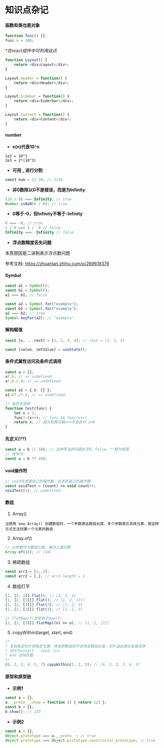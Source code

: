 # 知识点杂记

#### 函数和类也是对象

```javascript
function func() {};
func.a = 100;
```

*\*在react组件中可利用这点*

```javascript
function Layout() {
    return <div>Layout</div>;
}

Layout.Header = function() {
    return <div>Header</div>;
}

Layout.Sidebar = function() {
    return <div>Siderbar</div>;
}

Layout.Content = function() {
    return <div>Content</div>;
}
```

#### number

- **e(n)代表10^n**

```
1e2 = 10^2
2e3 = 2*(10^3)
```

- **可用 _ 进行分割**

```javascript
const num = 12_34; // 1234
```

- **非0数除以0不是错误，而是为Infinity**

```javascript
(10 / 0) === Infinity; // true
Number.isNaN(0 / 0); // true
```

- **0等于-0，但Infinity不等于-Infinity**

```javascript
0 === -0; // true
1 / 0 === 1 / -0 // false
Infinity === -Infinity // false
```

- **浮点数精度丢失问题**

本质原因是二进制表示浮点数问题

参考文档: <https://zhuanlan.zhihu.com/p/269619376>

#### Symbol

```javascript
const a1 = Symbol();
const b1 = Symbol();
a1 === b1; // false

const a2 = Symbol.for("example");
const b2 = Symbol.for("example");
a2 === b2; // true
Symbol.keyFor(a2); // "example"
```

#### 解构赋值

```javascript
const [x, ...rest] = [1, 2, 3, 4]; // rest = [2, 3, 4]

const [value, setValue] = useState();
```

#### 条件式属性访问及条件式调用

```javascript
const a = {};
a?.b; // => undefined
a?.b.c.d; // => undefined

const a1 = { b: {} };
a1.b?.c?.d; // => undefined

// 条件式调用
function test(func) {
    let x = 1;
    func?.(x++); // func && func(x++)
    return x; // 因为短路问题x++不会执行 x=0
}
```

#### 先定义(??)

```javascript
const a = b || 100; // 这种写法的问题在于0、false、""都为假值
// 改写为
const a = b ?? 100;
```

#### void操作符
```javascript
// void先求值自己的操作数，后丢弃自己的操作数
const voidTest = (count) => void count++;
voidTest(1); // undefined
```

#### 数组

1. Array()

```
当使用 new Array() 创建数组时，一个参数表达数组长度，多个参数表示具体元素，故这种方式无法创建一个元素的数组
```

2. Array.of()

```javascript
// 以参数作为数组元素，解决上面问题
Array.of(10); // [10]
```

3. 稀疏数组

```javascript
const arr1 = [1,,3];
const arr2 = [,]; // arr2.length = 1
```

4. 数组打平

```javascript
[1, [2, 3]].flat(); // [1, 2, 3]
[1, [2, [3]]].flat(); // [1, 2, [3]]
[1, [2, [3]]].flat(2); // [1, 2, 3]
[1, [2, [3]]].flat(3); // [1, 2, 3]

// flatMap(f)效率高于map(f)
[1, [2, [3]]].flatMap((n) => n); // [1, 2, [3]]
```

5. copyWithin(target, start, end)

```javascript
/*
* 复制指定切片到指定位置，修改原数组但不会改变数组长度，切片溢出部分会被丢弃
* 切片为<start - (end -1)>
* end 支持负数
*/
[6, 2, 3, 4, 5, 7].copyWithin(3, 2, 5); // [6, 2, 3, 3, 4, 5]
```

#### 原型和原型链

- __示例1__

```javascript
const a = {};
a.__proto__.show = function () { return 123 };
const b = {};
b.show(); // 123
```

- __示例2__

```javascript
const a = {};
Object.prototype === a.__proto__; // true
Object.prototype === Object.prototype.constructor.prototype; // true
```

